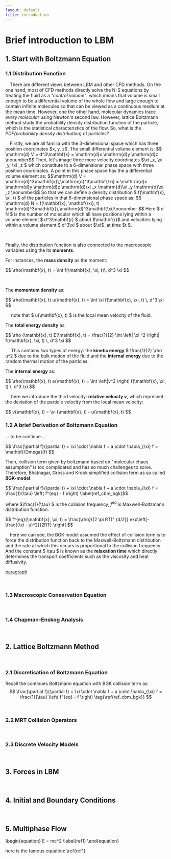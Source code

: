 ```yaml
---
layout: default
title: introduction
---
```


# Brief introduction to LBM
## 1. Start with Boltzmann Equation
### 1.1 Distribution Function


&emsp;There are different views between LBM and other CFD methods. On the one hand, most of CFD methods directly solve the N-S equations by treating the fluid as a *"control volume"*, which means that volume is small enough to be a differential volume of the whole flow and large enough to contain infinite molecules so that can be viewed as a continuous medium at the mean time. However, one the other hand, molecular dynamics trace *every molecular* using Newton's second law. However, lattice Boltzmann method study the probability density distribution function of the particle, which is the statistical characteristics of the flow. So, what is the *PDF(probability density distribution)* of particles?<br/>
<p>
&emsp;Firstly, we are all familia with the 3-dimensional space which has three position coordinates $x, y, z$. The small differential volume element is: 
$$ \mathrm{d} V = d^3\mathbf{x} = \mathrm{d}x \mathrm{d}y \mathrm{d}z \nonumber$$ 
Then, let's image three more velocity coordinates $\xi _x, \xi _y, \xi _z $ which constitute to a 6-dimensional phase space with three position coordinates. A point in this phase space has the a differential volume element as: 
$$\mathrm{d} V = \mathrm{d}^3\mathbf{x}\,\mathrm{d}^3\mathbf{\xi} = \mathrm{d}x \mathrm{d}y \mathrm{d}z \mathrm{d}\xi _x \mathrm{d}\xi _y \mathrm{d}\xi _z \nonumber$$
So that we can define a density distribution $ f(\mathbf{x}, \xi, t) $ of the particles in that 6-dimensional phase space as:
$$ \mathrm{d} N = f(\mathbf{x}, \mathbf{\xi}, t) \mathrm{d}^3\mathbf{r}\,\mathrm{d}^3\mathbf{\xi}\nonumber $$
Here $ d N $ is the number of molecular which all have positions lying within a volume element $ d^3\mathbf{r} $ about $\mathbf{r}$ and velocities lying within a volume element $ d^3\xi $ about $\xi$ ,at time $t $.</p>
<br/>

Finally, the distribution function is also connected to the macroscopic variables using the its **moments**.

For instances, the **mass density** as the moment:
<p> $$ \rho(\mathbf{x}, t) = \int f(\mathbf{x}, \xi, t)\,  d^3 \xi  $$ </p><br/>

The **momentum density** as:
<p> $$ \rho(\mathbf{x}, t) u(\mathbf{x}, t) = \int \xi f(\mathbf{x}, \xi, t) \, d^3 \xi $$ </p>
&emsp; note that $ u(\mathbf{x}, t) $ is the local mean velocity of the fluid.
<br/>

The **total energy density** as:
<p> $$ \rho (\mathbf{x}, t) E(\mathbf{x}, t) = \frac{1}{2} \int \left| \xi ^2 \right| f(\mathbf{x}, \xi, t) \, d^3 \xi $$ </p>

&emsp; This contains two types of energy: the **kinetic energy** $ \frac{1}{2} \rho u^2 $ due to the bulk motion of the fluid and the **internal energy** due to the random thermal motion of the particles.

The **internal energy** as:
<p> $$ \rho(\mathbf{x}, t) e(\mathbf{x}, t) = \int \left|v^2 \right| f(\mathbf{x}, \xi, t) \, d^3 \xi  $$ </p>

&emsp; here we introduce the third velocity: **relative velocity $v$**, which represent the deviation of the particle velocity from the local mean velocity:
<p> $$ v(\mathbf{x}, t) = \xi (\mathbf{x}, t) - u(\mathbf{x}, t) $$ </p>

### 1.2 A brief Derivation of Boltzmann Equation

... to be continue ...
<p> 
$$ \frac{\partial f}{\partial t} + \xi \cdot \nabla f  + a \cdot \nabla_{\xi} f = \mathbf{\Omega}(f) $$ </p>

Then, collision term given by boltzmann based on "molecular chaos assumption" is too complicated and has so much challenges to solve. Therefore, Bhatnagar, Gross and Krook simplified collision term as so called **BGK-model**:
<p>
$$ \frac{\partial f}{\partial t} + \xi \cdot \nabla f  + a \cdot \nabla_{\xi} f = \frac{1}{\tau} \left( f^{eq} - f \right)  \label{ref_cbm_bgk}$$ </p>

where $\frac{1}{\tau} $ is the collision frequency, $f^{eq}$ is Maxwell-Boltzmann distribution function.
<p>
$$ f^{eq}(\mathbf{x}, \xi, t) = \frac{\rho}{(2 \pi RT)^ {d/2}} exp\left[-  \frac{(\xi - u)^2}{2RT} \right]   $$
</p>

&emsp;here we can see, the BGK model assumed the effect of collision term is to force the distribution function back to the Maxwell-Boltzmann distribution and the rate at which this occurs is proportional to the collision frequency. And the constant $ \tau $ is known as the **relaxation time** which directly determines the transport coefficients such as the viscosity and heat diffusivity. 

[paragraph](# "1.2 A brief Derivation of Boltzmann Equation")

<br/>

### 1.3 Macroscopic Conservation Equation
<br/>

### 1.4 Chapman-Enskog Analysis
<br/>

## 2. Lattice Boltzmann Method
<br/>

### 2.1 Discretisation of Boltzmann Equation
Recall the continues Boltzmann equation with BGK collision term as:
$$ \frac{\partial f}{\partial t} + \xi \cdot \nabla f  + a \cdot \nabla_{\xi} f = \frac{1}{\tau} \left( f^{eq} - f \right)  \tag{\ref{ref_cbm_bgk}} $$

<br/>

### 2.2 MRT Collision Operators
<br/>

### 2.3 Discrete Velocity Models
<br/>

## 3. Forces in LBM
<br/>

## 4. Initial and Boundary Conditions
<br/>

## 5. Multiphase Flow


<p>


</p>




<p>
<!-- reference example -->
\begin{equation}
E = mc^2 \label{ref1}
\end{equation}

here is the famous equation: \ref{ref1}
<!-- ------------------------------------ -->
</p>
